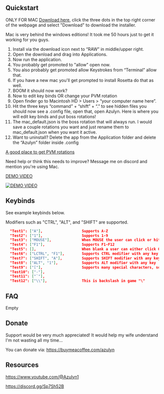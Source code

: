 ## Quickstart
ONLY FOR MAC
[Download here](https://github.com/blueboy4g/RS_Trainer/blob/mac_1.0.0/dist/installer/Azulyn%207.0.dmg), click the three dots in the top right corner of the webpage and select "Download" to download the installer.

Mac is very behind the windows editions! It took me 50 hours just to get it working for you guys.  

1. Install via the download icon next to “RAW” in middle/upper right.
2. Open the download and drag into Applications.
3. Now run the application.
4. You probably get promoted to "allow" open now.
5. You also probably get promoted allow Keystrokes from “Terminal” allow that.
6. If you have a new mac you'll get prompted to install Rosetta do that as well.
7. BOOM it should now work?
8. Now to edit key binds OR change your PVM rotation
9. Open finder go to Macintosh HD > Users > “your computer name here”.
10. Hit the three keys “command” + “shift” + “.” to see hidden files you should now see a .config file, open that, open Azulyn. Here is where you will edit key binds and put boss rotations! 
11. The mac_default.json is the boss rotation that will always run. I would save a couple rotations you want and just rename them to mac_default.json when you want it active.
12. Want to uninstall? Delete the app from the Application folder and delete the “Azulyn” folder inside .config

[A good place to get PVM rotations](https://github.com/blueboy4g/RS_Trainer/tree/main/boss_rotations)

Need help or think this needs to improve? Message me on discord and mention you're using Mac. 


[DEMO VIDEO](https://youtu.be/DbwiqWMt4tI)


[![DEMO VIDEO](http://img.youtube.com/vi/DbwiqWMt4tI/0.jpg)](https://youtu.be/DbwiqWMt4tI)

## Keybinds
See example keybinds below.

Modifiers such as "CTRL", "ALT", and "SHIFT" are supported.
```json
  "Test1": ["A"],                  Supports A-Z
  "Test2": ["1"],                  Supports 1-9
  "Test3": ["MOUSE"],              When MOUSE the user can click or hit spacebar
  "Test4": ["F1"],                 Supports F1-F12
  "Test5": [],                     When blank a user can either click OR hit spacebar
  "Test6": ["LCTRL", "F1"],        Supports CTRL modifier with any key
  "Test7": ["SHIFT", "A"],         Supports SHIFT modifier with any key
  "Test8": ["ALT", "1"],           Supports ALT modifier with any key
  "Test9": ["["],                  Supports many special characters, some seen below
  "Test10": ["-"],                 
  "Test11": ["`"],                
  "Test12": ["\\"],                This is backslash in game "\"

```

## FAQ
Empty

## Donate
Support would be very much appreciated! It would help my wife understand I'm not wasting all my time...  

You can donate via: https://buymeacoffee.com/azulyn


## Resources
https://www.youtube.com/@Azulyn1

https://discord.gg/Sp7Sh52B
